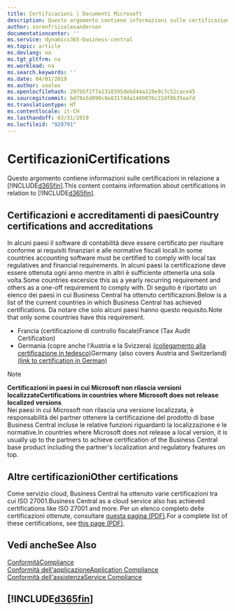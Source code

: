 ```yaml
---
title: Certificazioni | Documenti Microsoft
description: Questo argomento contiene informazioni sulle certificazioni in relazione a Business Central.
author: sorenfriisalexandersen
documentationcenter: ''
ms.service: dynamics365-business-central
ms.topic: article
ms.devlang: na
ms.tgt_pltfrm: na
ms.workload: na
ms.search.keywords: ''
ms.date: 04/01/2019
ms.author: soalex
ms.openlocfilehash: 297b5f2f7a1310395debd44a229e9c7c52cace45
ms.sourcegitcommit: bd78a5d990c9e83174da1409076c22df8b35eafd
ms.translationtype: HT
ms.contentlocale: it-CH
ms.lasthandoff: 03/31/2019
ms.locfileid: "920791"
---
```

# <a name="certifications"></a><span data-ttu-id="2f040-103">Certificazioni</span><span class="sxs-lookup"><span data-stu-id="2f040-103">Certifications</span></span>  
<span data-ttu-id="2f040-104">Questo argomento contiene informazioni sulle certificazioni in relazione a [!INCLUDE[d365fin](../includes/d365fin_md.md)].</span><span class="sxs-lookup"><span data-stu-id="2f040-104">This content contains information about certifications in relation to [!INCLUDE[d365fin](../includes/d365fin_md.md)].</span></span>  

## <a name="country-certifications-and-accreditations"></a><span data-ttu-id="2f040-105">Certificazioni e accreditamenti di paesi</span><span class="sxs-lookup"><span data-stu-id="2f040-105">Country certifications and accreditations</span></span>
<span data-ttu-id="2f040-106">In alcuni paesi il software di contabilità deve essere certificato per risultare conforme ai requisiti finanziari e alle normative fiscali locali.</span><span class="sxs-lookup"><span data-stu-id="2f040-106">In some countries accounting software must be certified to comply with local tax regulatives and financial requirements.</span></span> <span data-ttu-id="2f040-107">In alcuni paesi la certificazione deve essere ottenuta ogni anno mentre in altri è sufficiente ottenerla una sola volta.</span><span class="sxs-lookup"><span data-stu-id="2f040-107">Some countries excersice this as a yearly recurring requirement and others as a one-off requirement to comply with.</span></span> <span data-ttu-id="2f040-108">Di seguito è riportato un elenco dei paesi in cui Business Central ha ottenuto certificazioni.</span><span class="sxs-lookup"><span data-stu-id="2f040-108">Below is a list of the current countries in which Business Central has achieved certifications.</span></span> <span data-ttu-id="2f040-109">Da notare che solo alcuni paesi hanno questo requisito.</span><span class="sxs-lookup"><span data-stu-id="2f040-109">Note that only some countries have this requirement.</span></span>  
- <span data-ttu-id="2f040-110">Francia (certificazione di controllo fiscale)</span><span class="sxs-lookup"><span data-stu-id="2f040-110">France (Tax Audit Certification)</span></span>
- <span data-ttu-id="2f040-111">Germania (copre anche l'Austria e la Svizzera) [(collegamento alla certificazione in tedesco)](https://www.bdo.de/de-de/themen/softwarebescheinungen/bdo/microsoft-dynamics-365-business-central)</span><span class="sxs-lookup"><span data-stu-id="2f040-111">Germany (also covers Austria and Switzerland) [(link to certification in German)](https://www.bdo.de/de-de/themen/softwarebescheinungen/bdo/microsoft-dynamics-365-business-central)</span></span>

> [!NOTE]  
>  <span data-ttu-id="2f040-112">**Certificazioni in paesi in cui Microsoft non rilascia versioni localizzate**</span><span class="sxs-lookup"><span data-stu-id="2f040-112">**Certifications in countries where Microsoft does not release localized versions**</span></span>  
> <span data-ttu-id="2f040-113">Nei paesi in cui Microsoft non rilascia una versione localizzata, è responsabilità dei partner ottenere la certificazione del prodotto di base Business Central incluse le relative funzioni riguardanti la localizzazione e le normative.</span><span class="sxs-lookup"><span data-stu-id="2f040-113">In countries where Microsoft does not release a local version, it is usually up to the partners to achieve certification of the Business Central base product including the partner's localization and regulatory features on top.</span></span>

## <a name="other-certifications"></a><span data-ttu-id="2f040-114">Altre certificazioni</span><span class="sxs-lookup"><span data-stu-id="2f040-114">Other certifications</span></span>  
<span data-ttu-id="2f040-115">Come servizio cloud, Business Central ha ottenuto varie certificazioni tra cui ISO 27001.</span><span class="sxs-lookup"><span data-stu-id="2f040-115">Business Central as a cloud service also has achieved certifications like ISO 27001 and more.</span></span> <span data-ttu-id="2f040-116">Per un elenco completo delle certificazioni ottenute, consultare [questa pagina (PDF)](https://aka.ms/d365-compliance-list).</span><span class="sxs-lookup"><span data-stu-id="2f040-116">For a complete list of these certifications, see [this page (PDF)](https://aka.ms/d365-compliance-list).</span></span>

## <a name="see-also"></a><span data-ttu-id="2f040-117">Vedi anche</span><span class="sxs-lookup"><span data-stu-id="2f040-117">See Also</span></span>  
[<span data-ttu-id="2f040-118">Conformità</span><span class="sxs-lookup"><span data-stu-id="2f040-118">Compliance</span></span>](compliance-overview.md)  
[<span data-ttu-id="2f040-119">Conformità dell'applicazione</span><span class="sxs-lookup"><span data-stu-id="2f040-119">Application Compliance</span></span>](compliance-application-compliance.md)  
[<span data-ttu-id="2f040-120">Conformità dell'assistenza</span><span class="sxs-lookup"><span data-stu-id="2f040-120">Service Compliance</span></span>](compliance-service-compliance.md)  

 ## [!INCLUDE[d365fin](../includes/free_trial_md.md)]  
 
